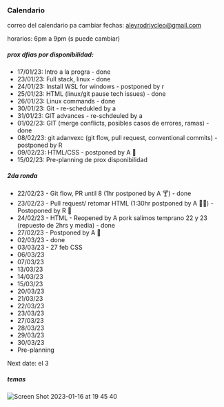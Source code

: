 ### Calendario

correo del calendario pa cambiar fechas: aleyrodriycleo@gmail.com

horarios: 6pm a 9pm (s puede cambiar)

##### prox dfias por disponibilidad:
- 17/01/23: Intro a la progra - done
- 23/01/23: Full stack, linux - done
- 24/01/23: Install WSL for windows - postponed by r
- 25/01/23: HTML (linux/git pause tech issues) - done
- 26/01/23: Linux commands - done
- 30/01/23: Git - re-schedukled by a
- 31/01/23: GIT advances - re-schdeuled by a
- 01/02/23: GIT (merge conflicts, posibles casos de errores, ramas) - done
- 08/02/23: git adanvexc (git flow, pull request, conventional commits) - postponed by R
- 09/02/23: HTML/CSS - postponed by A :palm_tree:
- 15/02/23: Pre-planning de prox disponibilidad

##### 2da ronda
- 22/02/23 - Git flow, PR until 8 (1hr postponed by A :cocktail:) - done
- 23/02/23 - Pull request/ retomar HTML (1:30hr postponed by A :woman_teacher:) - Postoponed by R :face_with_thermometer:
- 24/02/23 - HTML - Reopened by A pork salimos temprano 22 y 23 (repuesto de 2hrs y media) - done
- 27/02/23 - Postponed by A  :sleeping_bed:
- 02/03/23 - done
- 03/03/23 - 27 feb CSS
- 06/03/23
- 07/03/23
- 13/03/23
- 14/03/23
- 15/03/23
- 20/03/23
- 21/03/23
- 22/03/23
- 23/03/23
- 27/03/23
- 28/03/23
- 29/03/23
- 30/03/23
- Pre-planning

Next date: el 3

##### temas
![Screen Shot 2023-01-16 at 19 45 40](https://user-images.githubusercontent.com/74441510/212791964-efffae94-02a3-47d3-9e1d-5a1b138aecb5.png)
